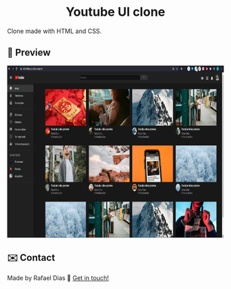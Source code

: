 <h1 align="center">
    Youtube UI clone
</h1>

 Clone made with HTML and CSS.

## :eyes: Preview

<a href="https://rafaeldias-youtube.surge.sh/">
<p align="center">
 <img alt="Demo"  height="400px" src="https://github.com/Rafsdias/youtube-UI-clone/blob/master/images/preview.png">
</p>
</a>






## :envelope: Contact

Made by Rafael Dias :wave: [Get in touch!](https://www.linkedin.com/in/rafaeldias6/)

